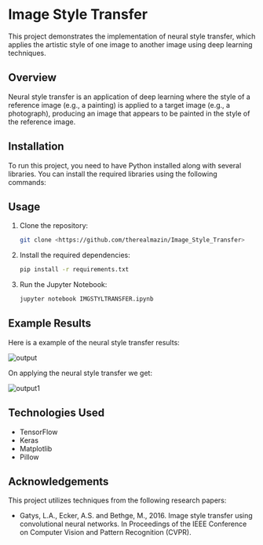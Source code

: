 # Image Style Transfer

This project demonstrates the implementation of neural style transfer, which applies the artistic style of one image to another image using deep learning techniques.

## Overview
Neural style transfer is an application of deep learning where the style of a reference image (e.g., a painting) is applied to a target image (e.g., a photograph), producing an image that appears to be painted in the style of the reference image.

## Installation
To run this project, you need to have Python installed along with several libraries. You can install the required libraries using the following commands:

## Usage
1. Clone the repository:
    ```bash
    git clone <https://github.com/therealmazin/Image_Style_Transfer>
    ```
2. Install the required dependencies:
   ```bash
   pip install -r requirements.txt
   ```
   
3. Run the Jupyter Notebook:
    ```bash
    jupyter notebook IMGSTYLTRANSFER.ipynb
    ```

## Example Results
Here is a example of the neural style transfer results:

![output](https://github.com/user-attachments/assets/97d65729-34ce-42cc-b202-2e6e8d2fbbb3)

On applying the neural style transfer we get:

![output1](https://github.com/user-attachments/assets/f558ff1f-d4d1-4e37-817d-f5ffe894ccac)


## Technologies Used
- TensorFlow
- Keras
- Matplotlib
- Pillow

## Acknowledgements
This project utilizes techniques from the following research papers:
- Gatys, L.A., Ecker, A.S. and Bethge, M., 2016. Image style transfer using convolutional neural networks. In Proceedings of the IEEE Conference on Computer Vision and Pattern Recognition (CVPR).
